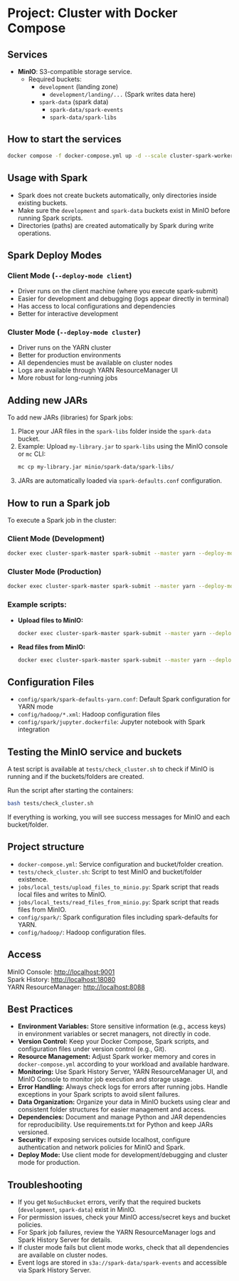 # Project: Cluster with Docker Compose

## Services

- **MinIO**: S3-compatible storage service.
  - Required buckets:
    - `development` (landing zone)
      - `development/landing/...` (Spark writes data here)
    - `spark-data` (spark data)
      - `spark-data/spark-events`
      - `spark-data/spark-libs`

## How to start the services

```bash
docker compose -f docker-compose.yml up -d --scale cluster-spark-worker=3
```

## Usage with Spark

- Spark does not create buckets automatically, only directories inside existing buckets.
- Make sure the `development` and `spark-data` buckets exist in MinIO before running Spark scripts.
- Directories (paths) are created automatically by Spark during write operations.

## Spark Deploy Modes

### Client Mode (`--deploy-mode client`)
- Driver runs on the client machine (where you execute spark-submit)
- Easier for development and debugging (logs appear directly in terminal)
- Has access to local configurations and dependencies
- Better for interactive development

### Cluster Mode (`--deploy-mode cluster`)
- Driver runs on the YARN cluster
- Better for production environments
- All dependencies must be available on cluster nodes
- Logs are available through YARN ResourceManager UI
- More robust for long-running jobs

## Adding new JARs

To add new JARs (libraries) for Spark jobs:

1. Place your JAR files in the `spark-libs` folder inside the `spark-data` bucket.
2. Example: Upload `my-library.jar` to `spark-libs` using the MinIO console or `mc` CLI:
   ```bash
   mc cp my-library.jar minio/spark-data/spark-libs/
   ```
3. JARs are automatically loaded via `spark-defaults.conf` configuration.

## How to run a Spark job

To execute a Spark job in the cluster:

### Client Mode (Development)
```bash
docker exec cluster-spark-master spark-submit --master yarn --deploy-mode client /path/to/your_script.py
```

### Cluster Mode (Production)
```bash
docker exec cluster-spark-master spark-submit --master yarn --deploy-mode cluster /path/to/your_script.py
```

### Example scripts:
- **Upload files to MinIO:**
  ```bash
  docker exec cluster-spark-master spark-submit --master yarn --deploy-mode client ./jobs/local_tests/upload_files_to_minio.py
  ```
- **Read files from MinIO:**
  ```bash
  docker exec cluster-spark-master spark-submit --master yarn --deploy-mode client ./jobs/local_tests/read_files_from_minio.py
  ```

## Configuration Files

- `config/spark/spark-defaults-yarn.conf`: Default Spark configuration for YARN mode
- `config/hadoop/*.xml`: Hadoop configuration files
- `config/spark/jupyter.dockerfile`: Jupyter notebook with Spark integration

## Testing the MinIO service and buckets

A test script is available at `tests/check_cluster.sh` to check if MinIO is running and if the buckets/folders are created.

Run the script after starting the containers:

```bash
bash tests/check_cluster.sh
```

If everything is working, you will see success messages for MinIO and each bucket/folder.

## Project structure

- `docker-compose.yml`: Service configuration and bucket/folder creation.
- `tests/check_cluster.sh`: Script to test MinIO and bucket/folder existence.
- `jobs/local_tests/upload_files_to_minio.py`: Spark script that reads local files and writes to MinIO.
- `jobs/local_tests/read_files_from_minio.py`: Spark script that reads files from MinIO.
- `config/spark/`: Spark configuration files including spark-defaults for YARN.
- `config/hadoop/`: Hadoop configuration files.

## Access

MinIO Console: [http://localhost:9001](http://localhost:9001)  
Spark History: [http://localhost:18080](http://localhost:18080)  
YARN ResourceManager: [http://localhost:8088](http://localhost:8088)  

## Best Practices

- **Environment Variables:** Store sensitive information (e.g., access keys) in environment variables or secret managers, not directly in code.
- **Version Control:** Keep your Docker Compose, Spark scripts, and configuration files under version control (e.g., Git).
- **Resource Management:** Adjust Spark worker memory and cores in `docker-compose.yml` according to your workload and available hardware.
- **Monitoring:** Use Spark History Server, YARN ResourceManager UI, and MinIO Console to monitor job execution and storage usage.
- **Error Handling:** Always check logs for errors after running jobs. Handle exceptions in your Spark scripts to avoid silent failures.
- **Data Organization:** Organize your data in MinIO buckets using clear and consistent folder structures for easier management and access.
- **Dependencies:** Document and manage Python and JAR dependencies for reproducibility. Use requirements.txt for Python and keep JARs versioned.
- **Security:** If exposing services outside localhost, configure authentication and network policies for MinIO and Spark.
- **Deploy Mode:** Use client mode for development/debugging and cluster mode for production.

## Troubleshooting

- If you get `NoSuchBucket` errors, verify that the required buckets (`development`, `spark-data`) exist in MinIO.
- For permission issues, check your MinIO access/secret keys and bucket policies.
- For Spark job failures, review the YARN ResourceManager logs and Spark History Server for details.
- If cluster mode fails but client mode works, check that all dependencies are available on cluster nodes.
- Event logs are stored in `s3a://spark-data/spark-events` and accessible via Spark History Server.

